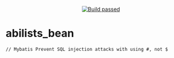 <p align="center">
	<a href="https://github.com/minziappa/abilists_client" target="_blank">
		<img src="https://img.shields.io/travis/abilists/abilists_bean" alt="Build passed">
	</a>
</p>

# abilists_bean

	// Mybatis Prevent SQL injection attacks with using #, not $ 
